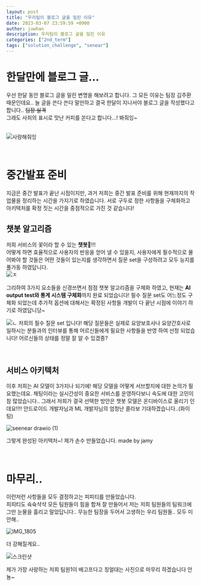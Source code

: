 ```yaml
---
layout: post
title: "우리팀이 블로그 글을 밀린 이유"
date: 2023-03-07 23:59:59 +0900
author: juwhan
description: 우리팀이 블로그 글을 밀린 이유
categories: ["2nd_term"]
tags: ["solution_challenge", "senear"]
---
```


# 한달만에 블로그 글...

우선 한달 동안 블로그 글을 밀린 변명을 해보려고 합니다.
그 모든 이유는 팀장 김주환 때문인데요.. 늘 글을 쓴다 쓴다 말만하고 결국 한달이 지나서야 블로그 글을 작성했다고 합니다.. ~~팀장 실격~~  
그래도 사죄의 표시로 맛난 커피를 쏜다고 합니다...! 봐줘잉~  
<br/>

![사랑해줘잉](https://user-images.githubusercontent.com/78072370/223430528-694557ca-4d63-4604-a854-e40d34b36805.png)

<br/>

# 중간발표 준비

지금은 중간 발표가 끝난 시점이지만, 과거 저희는 중간 발표 준비를 위해 현재까지의 작업물을 정리하는 시간을 가지기로 하였습니다.
서로 구두로 정한 사항들을 구체화하고 아키텍처를 확정 짓는 시간을 중점적으로 가진 것 같습니다!
<br/>

## 챗봇 알고리즘

저희 서비스의 꽃이라 할 수 있는 **챗봇**🤖!!!  
어떻게 하면 효율적으로 사용자의 반응을 얻어 낼 수 있을지, 사용자에게 필수적으로 물어봐야 할 것들은 어떤 것들이 있는지를 생각하면서 질문 set을 구성하려고 모두 능지를 풀가동 하였답니다.  
![ㅈ](https://user-images.githubusercontent.com/78072370/223435941-7ba8bcbd-ff1c-4bc7-b85c-1d0833b9ba53.png)

그리하여 3가지 요소들을 신경쓰면서 점점 챗봇 알고리즘을 구체화 하였고, 현재는 **AI output test와 통계 시스템 구체화**까지 완료 되었습니다! 필수 질문 set도 어느정도 구체화 되었는데 추가적 옵션에 대해서는 확정된 사항들 개발이 다 끝난 시점에 이야기 하기로 하였답니당~

![ㄴ](https://user-images.githubusercontent.com/78072370/223437305-3c333138-4a8a-433a-b6a1-afe63a6a7a9f.png)
저희의 필수 질문 set 입니다! 해당 질문들은 실제로 요양보호사나 요양간호사로 일하시는 분들과의 인터뷰를 통해 어르신들에게 필요한 사항들을 반영 하여 선정 되었습니다! 어르신들의 상태를 정말 잘 알 수 있겠죵?

<br/>

## 서비스 아키텍처

이후 저희는 AI 모델이 3가지나 되기에! 해당 모델을 어떻게 서브할지에 대한 논의가 필요했는데요. 채팅이라는 실시간성이 중요한 서비스를 운영하다보니 속도에 대한 고민이 참 많았습니다.. 그래서 저희가 결국 선택한 방안은 챗봇 모델은 온디바이스로 올리기 인데요!!!! 안드로이드 개발자님과 ML 개발자님의 엄청난 콜라보 기대하겠습니다..(화이팅)

![seenear drawio (1)](https://user-images.githubusercontent.com/78072370/223439858-284ed6a0-d940-409b-92b8-37c14fc9c6d4.png)

그렇게 완성된 아키텍처~! 제가 손수 만들었습니다. made by jamy

<br/>

# 마무리..

이런저런 사항들을 모두 결정하고는 피피티를 만들었습니다.  
피피티도 슉슉샥샥 모든 팀원들이 힘을 합쳐 잘 만들어서 저는 저희 팀원들의 팀워크에 그만 눈물을 흘리고 말았답니다.. 무능한 팀장을 두어서 고생하는 우리 팀원들.. 모두 미안해..

![IMG_1805](https://user-images.githubusercontent.com/78072370/223441333-4933c405-5fb7-475c-ab43-d5e333bb4cb4.PNG)

더 강해질게요..

![스크린샷](https://user-images.githubusercontent.com/78072370/223443179-c814a0ee-ba41-408f-b397-dc2b7e6c69a3.png)

제가 가장 사랑하는 저희 팀원1이 배고프다고 칭얼대는 사진으로 마무리 하겠습니다 안뇽~
